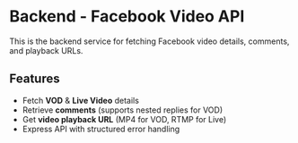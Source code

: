 # Backend - Facebook Video API

This is the backend service for fetching Facebook video details, comments, and playback URLs.

## Features
- Fetch **VOD** & **Live Video** details
- Retrieve **comments** (supports nested replies for VOD)
- Get **video playback URL** (MP4 for VOD, RTMP for Live)
- Express API with structured error handling